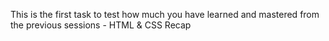 This is the first task to test how much you have learned and mastered from the previous sessions - HTML & CSS Recap
